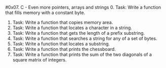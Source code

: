 #0x07. C - Even more pointers, arrays and strings
0. Task: Write a function that fills memory with a constant byte.
1. Task: Write a function that copies memory area.
2. Task: Write a function that locates a character in a string.
3. Task: Write a function that gets the length of a prefix substring.
4. Task: Write a function that searches a string for any of a set of bytes.
5. Task: Write a function that locates a substring.
6. Task: Write a function that prints the chessboard.
7. Task: Write a function that prints the sum of the two diagonals of a square matrix of integers.
